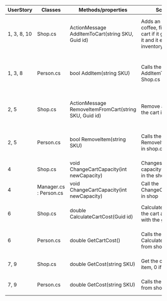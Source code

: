 | UserStory   | Classes                | Methods/properties                                    | Scenario                                                                                           | Outputs                                                 |
|-------------|------------------------|-------------------------------------------------------|----------------------------------------------------------------------------------------------------|---------------------------------------------------------|
| 1, 3, 8, 10 | Shop.cs                | ActionMessage AddItemToCart(string SKU, Guid id)      | Adds an item(Bagel, coffee, filling) to the cart if it got space for it and it exist in inventory. | True if the bagel is added to the cart, false otherwise |
| 1, 3, 8     | Person.cs              | bool AddItem(string SKU)                              | Calls the AddItemToCart in the Shop.cs                                                             | True if the bagel is added to the cart, false otherwise |
| 2, 5        | Shop.cs                | ActionMessage RemoveItemFromCart(string SKU, Guid id) | Remove an item from the cart if it exists                                                          | True if the item is removed, false otherwise            |
| 2, 5        | Person.cs              | bool RemoveItem(string SKU)                           | Calls the RemoveItemFromCart in shop.cs                                                            | True if the item is removed, false otherwise            |
| 4           | Shop.cs                | void ChangeCartCapacity(int newCapacity)              | Changes the capacity of all carts in the shop                                                      |                                                         |
| 4           | Manager.cs : Person.cs | void ChangeCartCapacity(int newCapacity)              | Call the ChangeCartCapacity in shop                                                                |                                                         |
| 6           | Shop.cs                | double CalculateCartCost(Guid id)                     | Calculate the cost of the cart associated with the guid                                            | The cost of the cart if association, 0 otherwise        |
| 6           | Person.cs              | double GetCartCost()                                  | Calls the CalculateCartCost from shop                                                              | The cost of the cart if associated, 0 otherwise         |
| 7, 9        | Shop.cs                | double GetCost(string SKU)                            | Get the cost of an item, 0 if not found                                                            | The cost of the item, 0 if not found                    |
| 7, 9        | Person.cs              | double GetCost(string SKU)                            | Calls the GetCost from shop                                                                        | the cost of the item, 0 if not found                    |